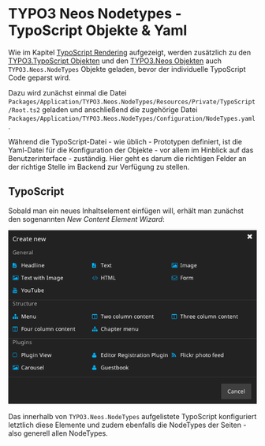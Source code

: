 # TYPO3 Neos Nodetypes - TypoScript Objekte & Yaml

Wie im Kapitel [TypoScript Rendering](../tsrendering/README.md) aufgezeigt, werden zusätzlich zu den [TYPO3.TypoScript Objekten](tsbasics/README.md) und den [TYPO3.Neos Objekten](tsneos/README.md) auch `TYPO3.Neos.NodeTypes` Objekte geladen, bevor der individuelle TypoScript Code geparst wird.

Dazu wird zunächst einmal die Datei `Packages/Application/TYPO3.Neos.NodeTypes/Resources/Private/TypoScript/Root.ts2` geladen und anschließend die zugehörige Datei `Packages/Application/TYPO3.Neos.NodeTypes/Configuration/NodeTypes.yaml`.

Während die TypoScript-Datei - wie üblich - Prototypen definiert, ist die Yaml-Datei für die Konfiguration der Objekte - vor allem im Hinblick auf das Benutzerinterface - zuständig. Hier geht es darum die richtigen Felder an der richtige Stelle im Backend zur Verfügung zu stellen.


## TypoScript ##

Sobald man ein neues Inhaltselement einfügen will, erhält man zunächst den sogenannten *New Content Element Wizard*:

![Anlegen eines neuen Inhalts](../assets/NeuesElementWizard.png)

Das innerhalb von `TYPO3.Neos.NodeTypes` aufgelistete TypoScript konfiguriert letztlich diese Elemente und zudem ebenfalls die NodeTypes der Seiten - also generell allen NodeTypes.
